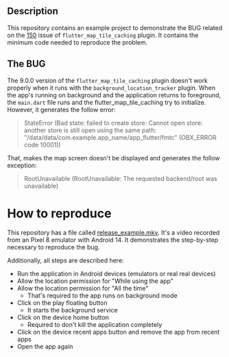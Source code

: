 ## Description

This repository contains an example project to demonstrate the BUG related on the [150](https://github.com/JaffaKetchup/flutter_map_tile_caching/issues/150) issue of `flutter_map_tile_caching` plugin.
It contains the minimum code needed to reproduce the problem.

## The BUG
The 9.0.0 version of the `flutter_map_tile_caching` plugin doesn't work properly when it runs with the `background_location_tracker` plugin.
When the app's running on background and the application returns to foreground, the `main.dart` file runs and the flutter_map_tile_caching try to initialize. However, it generates the follow error:

> StateError (Bad state: failed to create store: Cannot open store: another store is still open using the same path: "/data/data/com.example.app_name/app_flutter/fmtc" (OBX_ERROR code 10001))

That, makes the map screen doesn't be displayed and generates the follow exception:

> RootUnavailable (RootUnavailable: The requested backend/root was unavailable)

# How to reproduce
This repository has a file called [release_example.mkv](./release_example.mkv). It's a video recorded from an Pixel 8 emulator with Android 14. It demonstrates the step-by-step necessary to reproduce the bug.

Additionally, all steps are described here:

- Run the application in Android devices (emulators or real real devices)
- Allow the location permission for "While using the app"
- Allow the location permission for "All the time"
    * That's required to the app runs on background mode
- Click on the play floating button 
    * It starts the background service
- Click on the device home button
    * Required to don't kill the application completely 
- Click on the device recent apps button and remove the app from recent apps
- Open the app again
